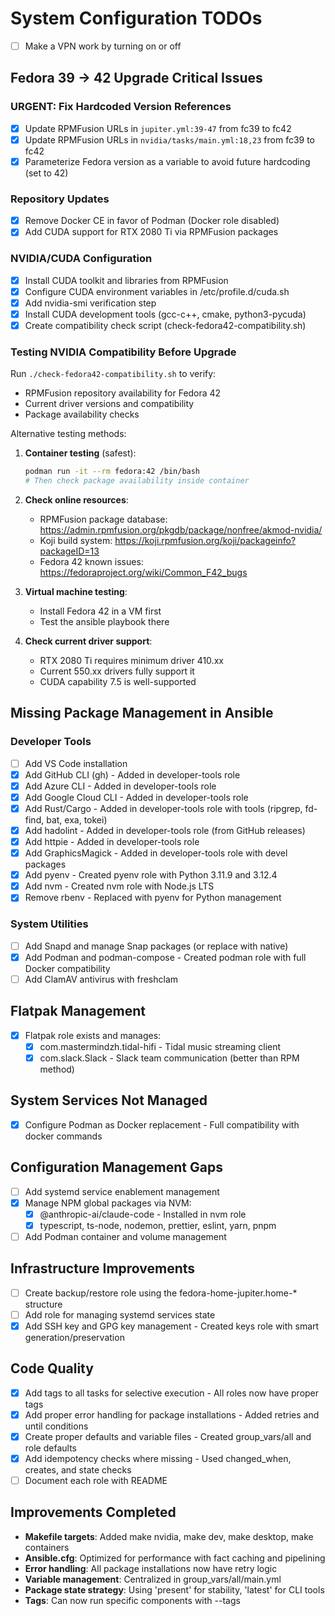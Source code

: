 # System Configuration TODOs

- [ ] Make a VPN work by turning on or off

## Fedora 39 → 42 Upgrade Critical Issues

### URGENT: Fix Hardcoded Version References
- [x] Update RPMFusion URLs in `jupiter.yml:39-47` from fc39 to fc42
- [x] Update RPMFusion URLs in `nvidia/tasks/main.yml:18,23` from fc39 to fc42
- [x] Parameterize Fedora version as a variable to avoid future hardcoding (set to 42)

### Repository Updates
- [x] Remove Docker CE in favor of Podman (Docker role disabled)
- [x] Add CUDA support for RTX 2080 Ti via RPMFusion packages

### NVIDIA/CUDA Configuration
- [x] Install CUDA toolkit and libraries from RPMFusion
- [x] Configure CUDA environment variables in /etc/profile.d/cuda.sh
- [x] Add nvidia-smi verification step
- [x] Install CUDA development tools (gcc-c++, cmake, python3-pycuda)
- [x] Create compatibility check script (check-fedora42-compatibility.sh)

### Testing NVIDIA Compatibility Before Upgrade
Run `./check-fedora42-compatibility.sh` to verify:
- RPMFusion repository availability for Fedora 42
- Current driver versions and compatibility
- Package availability checks

Alternative testing methods:
1. **Container testing** (safest):
   ```bash
   podman run -it --rm fedora:42 /bin/bash
   # Then check package availability inside container
   ```

2. **Check online resources**:
   - RPMFusion package database: https://admin.rpmfusion.org/pkgdb/package/nonfree/akmod-nvidia/
   - Koji build system: https://koji.rpmfusion.org/koji/packageinfo?packageID=13
   - Fedora 42 known issues: https://fedoraproject.org/wiki/Common_F42_bugs

3. **Virtual machine testing**:
   - Install Fedora 42 in a VM first
   - Test the ansible playbook there

4. **Check current driver support**:
   - RTX 2080 Ti requires minimum driver 410.xx
   - Current 550.xx drivers fully support it
   - CUDA capability 7.5 is well-supported

## Missing Package Management in Ansible

### Developer Tools
- [ ] Add VS Code installation
- [x] Add GitHub CLI (gh) - Added in developer-tools role
- [x] Add Azure CLI - Added in developer-tools role
- [x] Add Google Cloud CLI - Added in developer-tools role
- [x] Add Rust/Cargo - Added in developer-tools role with tools (ripgrep, fd-find, bat, exa, tokei)
- [x] Add hadolint - Added in developer-tools role (from GitHub releases)
- [x] Add httpie - Added in developer-tools role
- [x] Add GraphicsMagick - Added in developer-tools role with devel packages
- [x] Add pyenv - Created pyenv role with Python 3.11.9 and 3.12.4
- [x] Add nvm - Created nvm role with Node.js LTS
- [x] Remove rbenv - Replaced with pyenv for Python management

### System Utilities
- [ ] Add Snapd and manage Snap packages (or replace with native)
- [x] Add Podman and podman-compose - Created podman role with full Docker compatibility
- [ ] Add ClamAV antivirus with freshclam

## Flatpak Management
- [x] Flatpak role exists and manages:
  - [x] com.mastermindzh.tidal-hifi - Tidal music streaming client
  - [x] com.slack.Slack - Slack team communication (better than RPM method)

## System Services Not Managed
- [x] Configure Podman as Docker replacement - Full compatibility with docker commands

## Configuration Management Gaps
- [ ] Add systemd service enablement management
- [x] Manage NPM global packages via NVM:
  - [x] @anthropic-ai/claude-code - Installed in nvm role
  - [x] typescript, ts-node, nodemon, prettier, eslint, yarn, pnpm
- [ ] Add Podman container and volume management

## Infrastructure Improvements
- [ ] Create backup/restore role using the fedora-home-jupiter.home-* structure
- [ ] Add role for managing systemd services state
- [x] Add SSH key and GPG key management - Created keys role with smart generation/preservation

## Code Quality
- [x] Add tags to all tasks for selective execution - All roles now have proper tags
- [x] Add proper error handling for package installations - Added retries and until conditions
- [x] Create proper defaults and variable files - Created group_vars/all and role defaults
- [x] Add idempotency checks where missing - Used changed_when, creates, and state checks
- [ ] Document each role with README

## Improvements Completed
- **Makefile targets**: Added make nvidia, make dev, make desktop, make containers
- **Ansible.cfg**: Optimized for performance with fact caching and pipelining
- **Error handling**: All package installations now have retry logic
- **Variable management**: Centralized in group_vars/all/main.yml
- **Package state strategy**: Using 'present' for stability, 'latest' for CLI tools
- **Tags**: Can now run specific components with --tags
